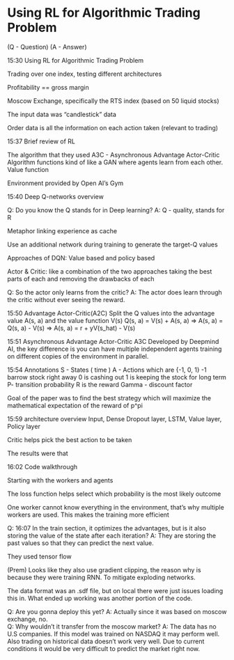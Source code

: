﻿# Using RL for Algorithmic Trading Problem 
(Q - Question) (A - Answer)


15:30 Using RL for Algorithmic Trading Problem 


Trading over one index, testing different architectures 


Profitability == gross margin 


Moscow Exchange, specifically the RTS index (based on 50 liquid stocks)


The input data was “candlestick” data


Order data is all the information on each action taken (relevant to trading) 


15:37 Brief review of RL


The algorithm that they used A3C - Asynchronous Advantage Actor-Critic Algorithm functions kind of like a GAN where agents learn from each other. Value function 


Environment provided by Open  AI’s Gym


15:40 Deep Q-networks overview 


Q: Do you know the Q stands for in Deep learning?
A: Q - quality, stands for R


Metaphor linking experience as cache 


Use an additional network during training to generate the target-Q values 


Approaches of DQN: Value based and policy based 


Actor & Critic: like a combination of the two approaches taking the best parts of each and removing the drawbacks of each 


Q: So the actor only learns from the critic?
A: The actor does learn through the critic without ever seeing the reward. 


15:50 Advantage Actor-Critic(A2C)
Split the Q values into the advantage value A(s, a) and the value function  V(s)
Q(s, a) = V(s) + A(s, a) => A(s, a) = Q(s, a) - V(s) => A(s, a) = r + yV(s_hat) - V(s)


15:51 Asynchronous Advantage Actor-Critic A3C
Developed by Deepmind AI, the key difference is you can have multiple independent agents training on different copies of the environment in parallel. 


15:54 Annotations 
S - States ( time ) 
A - Actions which are {-1, 0, 1} 
        -1 barrow stock right away
        0 is cashing out
        1 is keeping the stock for long term
P- transition probability 
R is the reward
Gamma - discount factor 


Goal of the paper was to find the best strategy which will maximize the mathematical expectation of the reward of p^pi


 15:59 architecture overview
Input, Dense Dropout layer, LSTM, Value layer, Policy layer 


Critic helps pick the best action to be taken 


The results were that 


16:02 Code walkthrough 


Starting with the workers and agents 


The loss function helps select which probability is the most likely outcome 


One worker cannot know everything in the environment, that’s why multiple workers are used. This makes the training more efficient 


Q: 16:07 In the train section, it optimizes the advantages, but is it also storing the value of the state after each iteration?
A: They are storing the past values so that they can predict the next value. 


They used tensor flow 


(Prem) Looks like they also use gradient clipping, the reason why is because they were training RNN. To mitigate exploding networks. 


The data format was an .sdf file, but on local there were just issues loading this in. What ended up working was another portion of the code.


Q: Are you gonna deploy this yet?
A: Actually since it was based on moscow exchange, no.  
Q: Why wouldn’t it transfer from the moscow market?
A: The data has no U.S companies. If this model was trained on NASDAQ it may perform well. Also trading on historical data doesn’t work very well. Due to current conditions it would be very difficult to predict the market right now.
